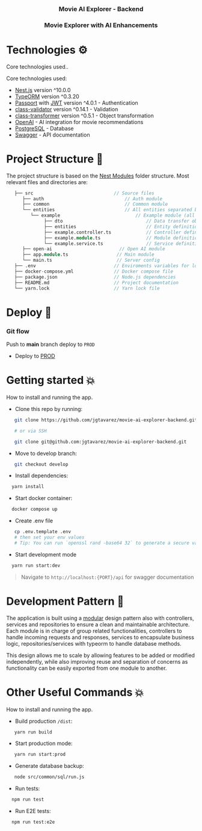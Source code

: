 <div align="center">
  <h3 align="center"> <b>Movie AI Explorer - Backend</b> </h3>
  <h3 align="center">Movie Explorer with AI Enhancements</h3> 
</div>

# Technologies ⚙️

Core technologies used..

Core technologies used:

- [Nest.js](https://nestjs.com) version ^10.0.0
- [TypeORM](https://typeorm.io) version ^0.3.20
- [Passport](http://www.passportjs.org) with [JWT](https://jwt.io) version ^4.0.1 - Authentication
- [class-validator](https://github.com/typestack/class-validator) version ^0.14.1 - Validation
- [class-transformer](https://github.com/typestack/class-transformer) version ^0.5.1 - Object transformation
- [OpenAI](https://openai.com/blog/openai-api) - AI integration for movie recommendations
- [PostgreSQL](https://www.postgresql.org/) - Database
- [Swagger](https://swagger.io/) - API documentation

# Project Structure 📐

The project structure is based on the [Nest Modules](https://docs.nestjs.com/modules) folder structure.
Most relevant files and directories are:

```v
   ├── src                              // Source files
      ├── auth                              // Auth module
      ├── common                            // Common module
      └── entities                          // All entities separated by modules
         └── example                            // Example module (all modules follow the same)
              ├── dto                               // Data transfer object
              ├── entities                          // Entity definition
              ├── example.controller.ts             // Controller definition
              ├── example.module.ts                 // Module definition
              └── example.service.ts                // Service definition
      ├── open-ai                         // Open AI module
      ├── app.module.ts                  // Main module
      └── main.ts                        // Server config
   ├── .env                             // Enviroments variables for local
   ├── docker-compose.yml               // Docker compose file
   ├── package.json                     // Node.js dependencies
   ├── README.md                        // Project documentation
   └── yarn.lock                        // Yarn lock file
```

# Deploy 🚀

### Git flow

Push to **main** branch deploy to `PROD`

- Deploy to [PROD](https://movie-ai-explorer-backend.vercel.app/api)

# Getting started 💥

How to install and running the app.

- Clone this repo by running:

```bash
   git clone https://github.com/jgtavarez/movie-ai-explorer-backend.git

   # or via SSH

   git clone git@github.com:jgtavarez/movie-ai-explorer-backend.git
```

- Move to develop branch:

```bash
   git checkout develop
```

- Install dependencies:

```bash
  yarn install
```

- Start docker container:

```bash
  docker compose up
```

- Create .env file

```bash
   cp .env.template .env
   # then set your env values
   # Tip: You can run `openssl rand -base64 32` to generate a secure value for JWT_SECRET
```

- Start development mode

```bash
  yarn run start:dev
```

> Navigate to `http://localhost:{PORT}/api` for swagger documentation

# Development Pattern 📝

The application is built using a [modular](https://docs.nestjs.com/modules) design pattern also with controllers, services and repositories to ensure a clean and maintainable architecture. Each module is in charge of group related functionalities, controllers to handle incoming requests and responses, services to encapsulate business logic, repositories/services with typeorm to handle database methods.

This design allows me to scale by allowing features to be added or modified independently, while also improving reuse and separation of concerns as functionality can be easily exported from one module to another.

# Other Useful Commands 💥

How to install and running the app.

- Build production `/dist`:

```bash
   yarn run build
```

- Start production mode:

```bash
   yarn run start:prod
```

- Generate database backup:

```bash
   node src/common/sql/run.js
```

- Run tests:

```bash
  npm run test
```

- Run E2E tests:

```bash
  npm run test:e2e
```
